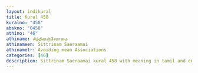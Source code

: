 ```yaml
---
layout: indikural
title: Kural 458
kuralno: "458"
abskno: "0458"
athino: "46"
athiname: சிற்றினஞ்சேராமை
athinameen: Sittrinam Saeraamai
athinametr: Avoiding mean Associations
categories: [46]
description: Sittrinam Saeraamai kural 458 with meaning in tamil and english 
---
```



